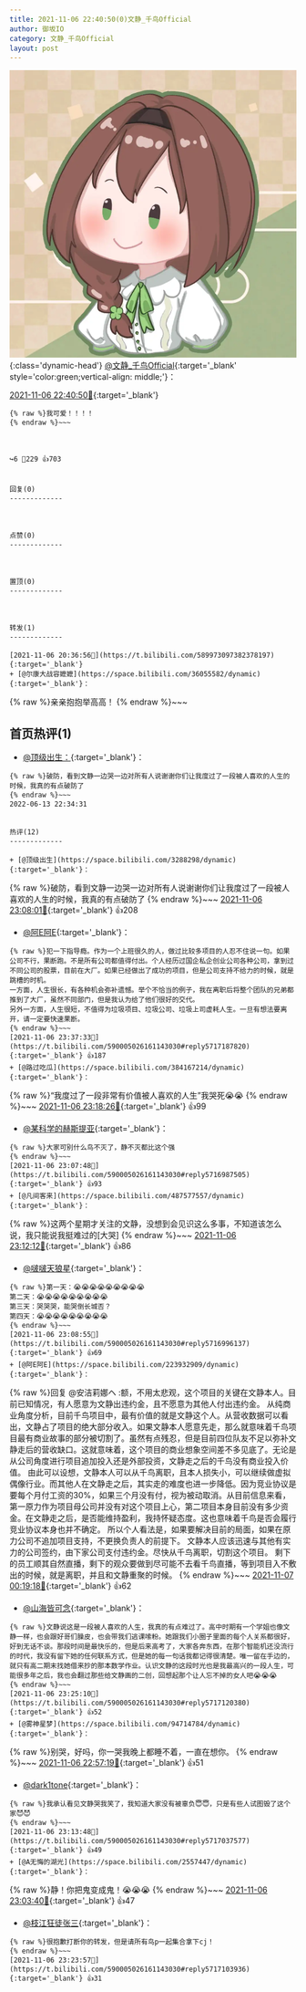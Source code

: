 ```yaml
---
title: 2021-11-06 22:40:50(0)文静_千鸟Official
author: 御坂IO
category: 文静_千鸟Official
layout: post
---
```


![img](/images/ac7482ed1b9a7f203dc68c0c4a77c488a27b108a.jpg){:class='dynamic-head'}
[@文静_千鸟Official](https://space.bilibili.com/667526012/dynamic){:target='_blank' style='color:green;vertical-align: middle;'}：

[2021-11-06 22:40:50🔗](https://t.bilibili.com/590005026161143030){:target='_blank'}

~~~
{% raw %}我可爱！！！！
{% endraw %}~~~



↪️6 💬229 👍703


回复(0)
-------------



点赞(0)
-------------



置顶(0)
-------------



转发(1)
-------------

[2021-11-06 20:36:56🔗](https://t.bilibili.com/589973097382378197){:target='_blank'}
+ [@尔康大战容嬷嬷](https://space.bilibili.com/36055582/dynamic){:target='_blank'}：
~~~
{% raw %}亲亲抱抱举高高！
{% endraw %}~~~






首页热评(1)
-------------

+ [@顶级出生：](https://space.bilibili.com/3288298/dynamic){:target='_blank'}：
~~~
{% raw %}破防，看到文静一边哭一边对所有人说谢谢你们让我度过了一段被人喜欢的人生的时候，我真的有点破防了
{% endraw %}~~~
2022-06-13 22:34:31


热评(12)
-------------

+ [@顶级出生](https://space.bilibili.com/3288298/dynamic){:target='_blank'}：
~~~
{% raw %}破防，看到文静一边哭一边对所有人说谢谢你们让我度过了一段被人喜欢的人生的时候，我真的有点破防了
{% endraw %}~~~
[2021-11-06 23:08:01🔗](https://t.bilibili.com/590005026161143030#reply5716991729){:target='_blank'} 👍208
+ [@阿E阿E](https://space.bilibili.com/223932909/dynamic){:target='_blank'}：
~~~
{% raw %}犯一下指导瘾。作为一个上班很久的人，做过比较多项目的人忍不住说一句。如果公司不行，果断跑。不是所有公司都值得付出。个人经历过国企私企创业公司各种公司，拿到过不同公司的股票，目前在大厂。如果已经做出了成功的项目，但是公司支持不给力的时候，就是跳槽的时机。
一方面，人生很长，有各种机会弥补遗憾。举个不恰当的例子，我在离职后将整个团队的兄弟都推到了大厂，虽然不同部门，但是我认为给了他们很好的交代。
另外一方面，人生很短，不值得为垃圾项目、垃圾公司、垃圾上司虚耗人生。一旦有想法要离开，请一定要快速果断。
{% endraw %}~~~
[2021-11-06 23:37:33🔗](https://t.bilibili.com/590005026161143030#reply5717187820){:target='_blank'} 👍187
+ [@路过吃瓜](https://space.bilibili.com/384167214/dynamic){:target='_blank'}：
~~~
{% raw %}“我度过了一段非常有价值被人喜欢的人生”我哭死😭😭
{% endraw %}~~~
[2021-11-06 23:18:26🔗](https://t.bilibili.com/590005026161143030#reply5717064317){:target='_blank'} 👍99
+ [@某科学的赫斯提亚](https://space.bilibili.com/471180450/dynamic){:target='_blank'}：
~~~
{% raw %}大家可别什么鸟不灭了，静不灭都比这个强
{% endraw %}~~~
[2021-11-06 23:07:48🔗](https://t.bilibili.com/590005026161143030#reply5716987505){:target='_blank'} 👍93
+ [@凡间客来](https://space.bilibili.com/487577557/dynamic){:target='_blank'}：
~~~
{% raw %}这两个星期才关注的文静，没想到会见识这么多事，不知道该怎么说，我只能说我挺难过的[大哭]
{% endraw %}~~~
[2021-11-06 23:12:12🔗](https://t.bilibili.com/590005026161143030#reply5717023923){:target='_blank'} 👍86
+ [@啵啵天狼星](https://space.bilibili.com/13435014/dynamic){:target='_blank'}：
~~~
{% raw %}第一天：😭😭😭😭😭😭😭😭😭
第二天：😭😭😭😭😭😭😭😭😭
第三天：哭哭哭，能哭倒长城否？
第四天：😭😭😭😭😭😭😭😭😭
{% endraw %}~~~
[2021-11-06 23:08:55🔗](https://t.bilibili.com/590005026161143030#reply5716996137){:target='_blank'} 👍69
+ [@阿E阿E](https://space.bilibili.com/223932909/dynamic){:target='_blank'}：
~~~
{% raw %}回复 @安洁莉娜ヘ :额，不用太悲观，这个项目的关键在文静本人。目前已知情况，有人愿意为文静出违约金，且不愿意为其他人付出违约金。
从纯商业角度分析，目前千鸟项目中，最有价值的就是文静这个人。从营收数据可以看出，文静占了项目的绝大部分收入。如果文静本人愿意先走，那么就意味着千鸟项目最有商业故事的部分被切割了。虽然有点残忍，但是目前四位队友不足以弥补文静走后的营收缺口。这就意味着，这个项目的商业想象空间差不多见底了。无论是从公司角度进行项目追加投入还是外部投资，文静走之后的千鸟没有商业投入价值。
由此可以设想，文静本人可以从千鸟离职，且本人损失小，可以继续做虚拟偶像行业。而其他人在文静走之后，其实走的难度也进一步降低。因为竞业协议是要每个月付工资的30%，如果三个月没有付，视为被动取消。从目前信息来看，第一原力作为项目母公司并没有对这个项目上心，第二项目本身目前没有多少资金。在文静走之后，是否能维持盈利，我持怀疑态度。这也意味着千鸟是否会履行竞业协议本身也并不确定。
所以个人看法是，如果要解决目前的局面，如果在原力公司不追加项目支持，不更换负责人的前提下。
文静本人应该迅速与其他有实力的公司签约，由下家公司支付违约金。尽快从千鸟离职，切割这个项目。
剩下的员工顺其自然直播，剩下的观众要做到尽可能不去看千鸟直播，等到项目入不敷出的时候，就是离职，并且和文静重聚的时候。
{% endraw %}~~~
[2021-11-07 00:19:18🔗](https://t.bilibili.com/590005026161143030#reply5717464791){:target='_blank'} 👍62
+ [@山海皆可念](https://space.bilibili.com/13629917/dynamic){:target='_blank'}：
~~~
{% raw %}文静说这是一段被人喜欢的人生，我真的有点难过了。高中时期有一个学姐也像文静一样，也会跟好哥们臊皮，也会带我们逃课嗦粉。她跟我们小圈子里面的每个人关系都很好，好到无话不谈。那段时间是最快乐的，但是后来高考了，大家各奔东西，在那个智能机还没流行的时代，我没有留下她的任何联系方式，但是她的每一句话我都记得很清楚。唯一留在手边的，就只有高二期末找她借来抄的那本数学作业。认识文静的这段时光也是我最高兴的一段人生，可能很多年之后，我也会翻过那些给文静画的二创，回想起那个让人忘不掉的女人吧😭😭😭
{% endraw %}~~~
[2021-11-06 23:25:10🔗](https://t.bilibili.com/590005026161143030#reply5717120380){:target='_blank'} 👍52
+ [@雾神星梦](https://space.bilibili.com/94714784/dynamic){:target='_blank'}：
~~~
{% raw %}别哭，好吗，你一哭我晚上都睡不着，一直在想你。
{% endraw %}~~~
[2021-11-06 22:57:19🔗](https://t.bilibili.com/590005026161143030#reply5716905106){:target='_blank'} 👍51
+ [@dark1tone](https://space.bilibili.com/264315357/dynamic){:target='_blank'}：
~~~
{% raw %}我承认看见文静哭我笑了，我知道大家没有被辜负😇😇，只是有些人试图毁了这个家😈😈
{% endraw %}~~~
[2021-11-06 23:13:48🔗](https://t.bilibili.com/590005026161143030#reply5717037577){:target='_blank'} 👍49
+ [@A无悔的湖光](https://space.bilibili.com/2557447/dynamic){:target='_blank'}：
~~~
{% raw %}静！你把鬼变成鬼！😭😭😭
{% endraw %}~~~
[2021-11-06 23:03:40🔗](https://t.bilibili.com/590005026161143030#reply5716949283){:target='_blank'} 👍47
+ [@枝江狂徒张三](https://space.bilibili.com/19268544/dynamic){:target='_blank'}：
~~~
{% raw %}很抱歉打断你的转发，但是请所有鸟p一起集合拿下cj！
{% endraw %}~~~
[2021-11-06 23:23:57🔗](https://t.bilibili.com/590005026161143030#reply5717103936){:target='_blank'} 👍31


